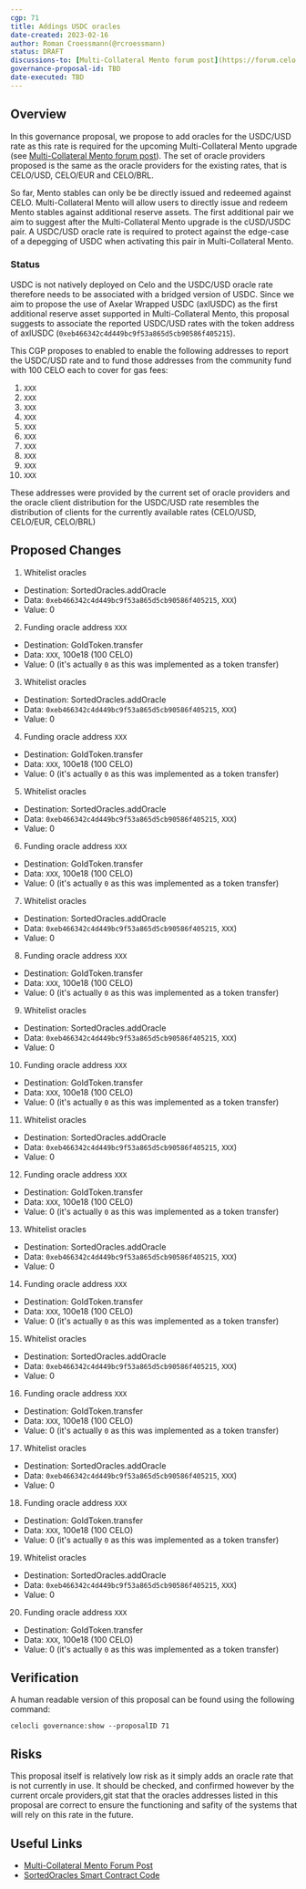 ```yaml
---
cgp: 71
title: Addings USDC oracles
date-created: 2023-02-16
author: Roman Croessmann(@rcroessmann)
status: DRAFT
discussions-to: [Multi-Collateral Mento forum post](https://forum.celo.org/t/mento-core-contract-upgrade-1-multi-collateral-mint/4942/4)
governance-proposal-id: TBD
date-executed: TBD
---
```

## Overview

In this governance proposal, we propose to add oracles for the USDC/USD rate as this rate is required for the upcoming Multi-Collateral Mento upgrade (see [Multi-Collateral Mento forum post](https://forum.celo.org/t/mento-core-contract-upgrade-1-multi-collateral-mint/4942/4)). The set of oracle providers proposed is the same as the oracle providers for the existing rates, that is CELO/USD, CELO/EUR and CELO/BRL.

So far, Mento stables can only be be directly issued and redeemed against CELO. Multi-Collateral Mento will allow users to directly issue and redeem Mento stables against additional reserve assets. The first additional pair we aim to suggest after the Multi-Collateral Mento upgrade is the cUSD/USDC pair. A USDC/USD oracle rate is required to protect against the edge-case of a depegging of USDC when activating this pair in Multi-Collateral Mento.

### Status

USDC is not natively deployed on Celo and the USDC/USD oracle rate therefore needs to be associated with a bridged version of  USDC. Since we aim to propose the use of Axelar Wrapped USDC (axlUSDC) as the first additional reserve asset supported in Multi-Collateral Mento, this proposal suggests to associate the reported USDC/USD rates with the token address of axlUSDC (`0xeb466342c4d449bc9f53a865d5cb90586f405215`). 

This CGP proposes to enabled to enable the following addresses to report the USDC/USD rate and to fund those addresses from the community fund with 100 CELO each to cover for gas fees:
1. `XXX`
2. `XXX`
3. `XXX`
4. `XXX`
5. `XXX`
6. `XXX`
7. `XXX`
8. `XXX`
9. `XXX`
10. `XXX`

These addresses were provided by the current set of oracle providers and the oracle client distribution for the USDC/USD rate resembles the distribution of clients for the currently available rates (CELO/USD, CELO/EUR, CELO/BRL)

## Proposed Changes
1. Whitelist oracles
  - Destination: SortedOracles.addOracle
  - Data: `0xeb466342c4d449bc9f53a865d5cb90586f405215`, `XXX`)
  - Value: 0
2. Funding oracle address `XXX`
  - Destination: GoldToken.transfer
  - Data: `XXX`, 100e18 (100 CELO)
  - Value: 0 (it's actually `0` as this was implemented as a token transfer)
3. Whitelist oracles
  - Destination: SortedOracles.addOracle
  - Data: `0xeb466342c4d449bc9f53a865d5cb90586f405215`, `XXX`)
  - Value: 0
4. Funding oracle address `XXX`
  - Destination: GoldToken.transfer
  - Data: `XXX`, 100e18 (100 CELO)
  - Value: 0 (it's actually `0` as this was implemented as a token transfer)
5. Whitelist oracles
  - Destination: SortedOracles.addOracle
  - Data: `0xeb466342c4d449bc9f53a865d5cb90586f405215`, `XXX`)
  - Value: 0
6. Funding oracle address `XXX`
  - Destination: GoldToken.transfer
  - Data: `XXX`, 100e18 (100 CELO)
  - Value: 0 (it's actually `0` as this was implemented as a token transfer)
7. Whitelist oracles
  - Destination: SortedOracles.addOracle
  - Data: `0xeb466342c4d449bc9f53a865d5cb90586f405215`, `XXX`)
  - Value: 0
8. Funding oracle address `XXX`
  - Destination: GoldToken.transfer
  - Data: `XXX`, 100e18 (100 CELO)
  - Value: 0 (it's actually `0` as this was implemented as a token transfer)
9. Whitelist oracles
  - Destination: SortedOracles.addOracle
  - Data: `0xeb466342c4d449bc9f53a865d5cb90586f405215`, `XXX`)
  - Value: 0
10. Funding oracle address `XXX`
  - Destination: GoldToken.transfer
  - Data: `XXX`, 100e18 (100 CELO)
  - Value: 0 (it's actually `0` as this was implemented as a token transfer)
11. Whitelist oracles
  - Destination: SortedOracles.addOracle
  - Data: `0xeb466342c4d449bc9f53a865d5cb90586f405215`, `XXX`)
  - Value: 0
12. Funding oracle address `XXX`
  - Destination: GoldToken.transfer
  - Data: `XXX`, 100e18 (100 CELO)
  - Value: 0 (it's actually `0` as this was implemented as a token transfer)
13. Whitelist oracles
  - Destination: SortedOracles.addOracle
  - Data: `0xeb466342c4d449bc9f53a865d5cb90586f405215`, `XXX`)
  - Value: 0
14. Funding oracle address `XXX`
  - Destination: GoldToken.transfer
  - Data: `XXX`, 100e18 (100 CELO)
  - Value: 0 (it's actually `0` as this was implemented as a token transfer)
15. Whitelist oracles
  - Destination: SortedOracles.addOracle
  - Data: `0xeb466342c4d449bc9f53a865d5cb90586f405215`, `XXX`)
  - Value: 0
16. Funding oracle address `XXX`
  - Destination: GoldToken.transfer
  - Data: `XXX`, 100e18 (100 CELO)
  - Value: 0 (it's actually `0` as this was implemented as a token transfer)
17. Whitelist oracles
  - Destination: SortedOracles.addOracle
  - Data: `0xeb466342c4d449bc9f53a865d5cb90586f405215`, `XXX`)
  - Value: 0
18. Funding oracle address `XXX`
  - Destination: GoldToken.transfer
  - Data: `XXX`, 100e18 (100 CELO)
  - Value: 0 (it's actually `0` as this was implemented as a token transfer)
19. Whitelist oracles
  - Destination: SortedOracles.addOracle
  - Data: `0xeb466342c4d449bc9f53a865d5cb90586f405215`, `XXX`)
  - Value: 0
20. Funding oracle address `XXX`
  - Destination: GoldToken.transfer
  - Data: `XXX`, 100e18 (100 CELO)
  - Value: 0 (it's actually `0` as this was implemented as a token transfer)


## Verification

A human readable version of this proposal can be found using the following command:

```
celocli governance:show --proposalID 71
```

## Risks
This proposal itself is relatively low risk as it simply adds an oracle rate that is not currently in use. It should be checked, and confirmed however by the current orcale providers,git stat that the oracles addresses listed in this proposal are correct to ensure the functioning and safity of the systems that will rely on this rate in the future.

## Useful Links

* [Multi-Collateral Mento Forum Post](https://forum.celo.org/t/mento-core-contract-upgrade-1-multi-collateral-mint/4942/4)
* [SortedOracles Smart Contract Code](https://github.com/celo-org/celo-monorepo/blob/master/packages/protocol/contracts/stability/SortedOracles.sol)
